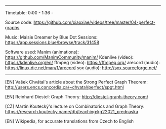 <what the video is about>

------------------

Timetable:
0:00 - <something>
1:36 - <something else>

Source code:
https://github.com/xiaoxiae/videos/tree/master/04-perfect-graphs

Music:
Maisie Dreamer by Blue Dot Sessions: https://app.sessions.blue/browse/track/31458

Software used:
Manim (animations): https://github.com/ManimCommunity/manim/
Kdenlive (video): https://kdenlive.org/en/
ffmpeg (video): https://ffmpeg.org/
arecord (audio): https://linux.die.net/man/1/arecord
sox (audio): http://sox.sourceforge.net/

------------------

[EN] Vašek Chvátal's article about the Strong Perfect Graph Theorem:
http://users.encs.concordia.ca/~chvatal/perfect/spgt.html

[EN] Reinhard Diestel: Graph Theory:
http://diestel-graph-theory.com/

[CZ] Martin Koutecký's lecture on Combinatorics and Graph Theory:
https://research.koutecky.name/db/teaching:kg22021_prednaska

[EN] Wikipedia, for accurate translations from Czech to English
